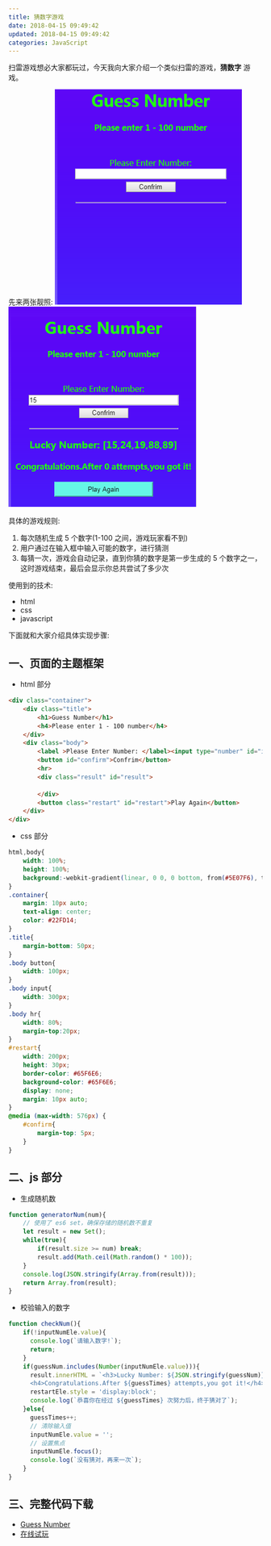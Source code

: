 ```yaml
---
title: 猜数字游戏
date: 2018-04-15 09:49:42
updated: 2018-04-15 09:49:42
categories: JavaScript
---
```


扫雷游戏想必大家都玩过，今天我向大家介绍一个类似扫雷的游戏，**猜数字** 游戏。

先来两张靓照:
![](https://raw.githubusercontent.com/Jesse-Chiu/images/master/guess-number-1.png)
![](https://raw.githubusercontent.com/Jesse-Chiu/images/master/guess-number-2.png)

具体的游戏规则:
1. 每次随机生成 5 个数字(1-100 之间，游戏玩家看不到)
2. 用户通过在输入框中输入可能的数字，进行猜测
3. 每猜一次，游戏会自动记录，直到你猜的数字是第一步生成的 5 个数字之一，这时游戏结束，最后会显示你总共尝试了多少次

使用到的技术:
- html
- css
- javascript


下面就和大家介绍具体实现步骤:

## 一、页面的主题框架
- html 部分
```html
<div class="container">
    <div class="title">
        <h1>Guess Number</h1>
        <h4>Please enter 1 - 100 number</h4>
    </div>
    <div class="body">
        <label >Please Enter Number: </label><input type="number" id="inputNum" min="0" max="100" name="" />
        <button id="confirm">Confrim</button>
        <hr>
        <div class="result" id="result">
            
        </div>
        <button class="restart" id="restart">Play Again</button>
    </div>
</div>
```
- css 部分
```css
html,body{
    width: 100%;
    height: 100%;
    background:-webkit-gradient(linear, 0 0, 0 bottom, from(#5E07F6), to(rgba(0, 0, 255, 0.5)));  
}
.container{
    margin: 10px auto;
    text-align: center;
    color: #22FD14;
}
.title{
    margin-bottom: 50px;
}
.body button{
    width: 100px;
}
.body input{
    width: 300px;
}
.body hr{
    width: 80%;
    margin-top:20px;
}
#restart{
    width: 200px;
    height: 30px;
    border-color: #65F6E6;
    background-color: #65F6E6;
    display: none;
    margin: 10px auto;
}
@media (max-width: 576px) {
    #confirm{
        margin-top: 5px;
    }
}
```

## 二、js 部分
- 生成随机数
```js
function generatorNum(num){
    // 使用了 es6 set，确保存储的随机数不重复
    let result = new Set();
    while(true){
        if(result.size >= num) break;
        result.add(Math.ceil(Math.random() * 100));
    }   
    console.log(JSON.stringify(Array.from(result)));
    return Array.from(result);
}
```
- 校验输入的数字
```js
function checkNum(){
    if(!inputNumEle.value){
      console.log(`请输入数字!`);
      return;
    }
    if(guessNum.includes(Number(inputNumEle.value))){
      result.innerHTML = `<h3>Lucky Number: ${JSON.stringify(guessNum)}</h3>
      <h4>Congratulations.After ${guessTimes} attempts,you got it!</h4>`
      restartEle.style = 'display:block';
      console.log(`恭喜你在经过 ${guessTimes} 次努力后，终于猜对了`);
    }else{
      guessTimes++;
      // 清除输入值
      inputNumEle.value = '';
      // 设置焦点
      inputNumEle.focus();
      console.log(`没有猜对，再来一次`);
    }
}
```

## 三、完整代码下载
- [Guess Number](https://github.com/Jesse-Chiu/guess-number.git)
- [在线试玩](https://jesse-chiu.github.io/guess-number/)




